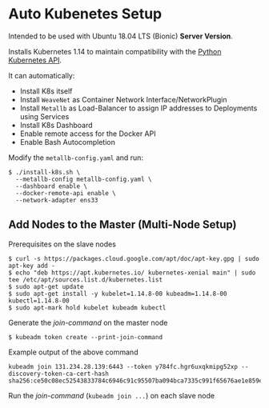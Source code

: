 # Auto Kubenetes Setup

Intended to be used with Ubuntu 18.04 LTS (Bionic) **Server Version**.

Installs Kubernetes 1.14 to maintain compatibility with the [Python Kubernetes API](https://github.com/kubernetes-client/python).

It can automatically:
* Install K8s itself
* Install ``WeaveNet`` as Container Network Interface/NetworkPlugin
* Install ``Metallb`` as Load-Balancer to assign IP addresses to Deployments using Services
* Install K8s Dashboard
* Enable remote access for the Docker API
* Enable Bash Autocompletion

Modify the ``metallb-config.yaml`` and run:
```
$ ./install-k8s.sh \
  --metallb-config metallb-config.yaml \
  --dashboard enable \
  --docker-remote-api enable \
  --network-adapter ens33
```


## Add Nodes to the Master (Multi-Node Setup)

Prerequisites on the slave nodes

```
$ curl -s https://packages.cloud.google.com/apt/doc/apt-key.gpg | sudo apt-key add -
$ echo "deb https://apt.kubernetes.io/ kubernetes-xenial main" | sudo tee /etc/apt/sources.list.d/kubernetes.list
$ sudo apt-get update
$ sudo apt-get install -y kubelet=1.14.8-00 kubeadm=1.14.8-00 kubectl=1.14.8-00
$ sudo apt-mark hold kubelet kubeadm kubectl
```

Generate the *join-command* on the master node

```
$ kubeadm token create --print-join-command
```

Example output of the above command

```
kubeadm join 131.234.28.139:6443 --token y784fc.hgr6uxqkmipg52xp --discovery-token-ca-cert-hash sha256:ce50c08ec52543833784c6946c91c95507ba094bca7335c991f65676ae1e859e
```

Run the *join-command* (``kubeadm join ...``) on each slave node

